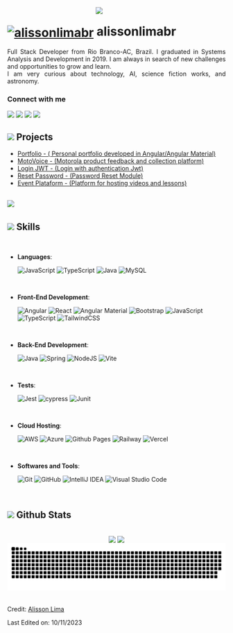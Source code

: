 <img align='right' src='https://yourserveradmin.com/wp-content/webp-express/webp-images/uploads/2017/02/git.png.webp' width='300"'>

<h1>
    <a href="https://github.com/alissonlimabr">
     <img align="center" alt="alissonlimabr" width="36px" src="https://media1.giphy.com/media/KzJkzjggfGN5Py6nkT/giphy.gif?cid=ecf05e472dn9ibwtf9czm1rfs7icyz2avlb8pph666unq8pj&ep=v1_stickers_search&rid=giphy.gif"></a>
    <span>alissonlimabr</span>
</h1>

<p align="justify">Full Stack Developer from Rio Branco-AC, Brazil. I graduated in Systems Analysis and Development in 2019. I am always in search of new challenges and opportunities to grow and learn.
<br>
 I am very curious about technology, AI, science fiction works, and astronomy.</p>

<h3>Connect with me</h3>
    <a href="https://www.linkedin.com/in/alisson-ml" target="_blank"><img src="https://img.shields.io/badge/-LinkedIn-%230077B5?style=for-the-badge&logo=linkedin&logoColor=white"   target="_blank"></a> 
  <a href="https://www.instagram.com/alisson_ml" target="_blank"><img src="https://img.shields.io/badge/-Instagram-%23E4405F?style=for-the-badge&logo=instagram&logoColor=white" target="_blank"></a>
  <a href="https://discord.com/users/477626869211201537" target="_blank"><img src="https://img.shields.io/badge/Discord-7289DA?style=for-the-badge&logo=discord&logoColor=white" target="_blank"></a> 
  <a href = "mailto:alissonlimabr.dev@gmail.com"><img src="https://img.shields.io/badge/-Gmail-%23333?style=for-the-badge&logo=gmail&logoColor=white" target="_blank"></a>
<br>


## <img src="https://media4.giphy.com/media/SHjOSDkKZ18qOHA5B5/giphy.gif?cid=ecf05e472dn9ibwtf9czm1rfs7icyz2avlb8pph666unq8pj&ep=v1_stickers_search&rid=giphy.gif" width ="35"><b> Projects </b>
* [Portfolio - ( Personal portfolio developed in Angular/Angular Material)](https://alissonlimadev.com)
* [MotoVoice - (Motorola product feedback and collection platform)](https://motovoice.alissonlimadev.com)
* [Login JWT - (Login with authentication Jwt)](https://github.com/alissonlimabr/microservice-login-jwt)
* [Reset Password - (Password Reset Module)](https://github.com/alissonlimabr/forgotPassword)
* [Event Plataform - (Platform for hosting videos and lessons)](https://github.com/alissonlimabr/event-plataform-reactjs)
<br>
<img src="https://user-images.githubusercontent.com/73097560/115834477-dbab4500-a447-11eb-908a-139a6edaec5c.gif">

## <img src="https://media2.giphy.com/media/QssGEmpkyEOhBCb7e1/giphy.gif?cid=ecf05e47a0n3gi1bfqntqmob8g9aid1oyj2wr3ds3mg700bl&rid=giphy.gif" width ="25"><b> Skills</b>
<br>

- **Languages**:
  
  ![JavaScript](https://img.shields.io/badge/javascript-%23323330.svg?style=for-the-badge&logo=javascript&logoColor=%23F7DF1E)
  ![TypeScript](https://img.shields.io/badge/typescript-%23007ACC.svg?style=for-the-badge&logo=typescript&logoColor=white)
  ![Java](https://img.shields.io/badge/java-%23ED8B00.svg?style=for-the-badge&logo=openjdk&logoColor=white)
  ![MySQL](https://img.shields.io/badge/mysql-%2300f.svg?style=for-the-badge&logo=mysql&logoColor=white)
  
<br>   
    
- **Front-End Development**:
  
  ![Angular](https://img.shields.io/badge/angular-%23DD0031.svg?style=for-the-badge&logo=angular&logoColor=white)
  ![React](https://img.shields.io/badge/react-%2320232a.svg?style=for-the-badge&logo=react&logoColor=%2361DAFB)
  ![Angular Material](https://img.shields.io/badge/angular_material-%23ED8B00.svg?style=for-the-badge&logo=angular&logoColor=white)
  ![Bootstrap](https://img.shields.io/badge/bootstrap-%238511FA.svg?style=for-the-badge&logo=bootstrap&logoColor=white)
  ![JavaScript](https://img.shields.io/badge/javascript-%23323330.svg?style=for-the-badge&logo=javascript&logoColor=%23F7DF1E)
  ![TypeScript](https://img.shields.io/badge/typescript-%23007ACC.svg?style=for-the-badge&logo=typescript&logoColor=white)
  ![TailwindCSS](https://img.shields.io/badge/tailwindcss-%2338B2AC.svg?style=for-the-badge&logo=tailwind-css&logoColor=white)

<br>   
  
- **Back-End Development**:
  
  ![Java](https://img.shields.io/badge/java-%23ED8B00.svg?style=for-the-badge&logo=openjdk&logoColor=white)
  ![Spring](https://img.shields.io/badge/spring-%236DB33F.svg?style=for-the-badge&logo=spring&logoColor=white)
  ![NodeJS](https://img.shields.io/badge/node.js-6DA55F?style=for-the-badge&logo=node.js&logoColor=white)
  ![Vite](https://img.shields.io/badge/vite-%23646CFF.svg?style=for-the-badge&logo=vite&logoColor=white)

<br>   

- **Tests**:
  
  ![Jest](https://img.shields.io/badge/-jest-%23C21325?style=for-the-badge&logo=jest&logoColor=white)
  ![cypress](https://img.shields.io/badge/-cypress-%23E5E5E5?style=for-the-badge&logo=cypress&logoColor=058a5e)
  ![Junit](https://img.shields.io/badge/-junit-%23E5E5E5?style=for-the-badge&logo=junit5&logoColor=058a5e)

<br>

- **Cloud Hosting**:
  
  ![AWS](https://img.shields.io/badge/AWS-121013?style=for-the-badge&logo=amazon-aws&logoColor=white)
  ![Azure](https://img.shields.io/badge/azure-121013?style=for-the-badge&logo=microsoftazure&logoColor=white)
  ![Github Pages](https://img.shields.io/badge/github%20pages-121013?style=for-the-badge&logo=github&logoColor=white)
  ![Railway](https://img.shields.io/badge/railway-121013?style=for-the-badge&logo=railway&logoColor=white)
  ![Vercel](https://img.shields.io/badge/vercel-121013?style=for-the-badge&logo=vercel&logoColor=white)

  
<br>   

- **Softwares and Tools**:
  
  ![Git](https://img.shields.io/badge/git-%23F05033.svg?style=for-the-badge&logo=git&logoColor=white)
  ![GitHub](https://img.shields.io/badge/github-%23121011.svg?style=for-the-badge&logo=github&logoColor=white)
  ![IntelliJ IDEA](https://img.shields.io/badge/IntelliJIDEA-000000.svg?style=for-the-badge&logo=intellij-idea&logoColor=white)
  ![Visual Studio Code](https://img.shields.io/badge/Visual%20Studio%20Code-0078d7.svg?style=for-the-badge&logo=visual-studio-code&logoColor=white)

<br>

## <img src="https://media.giphy.com/media/iY8CRBdQXODJSCERIr/giphy.gif" width="35"><b> Github Stats </b>

<br>

<div align="center">
<img height="180em" src="https://streak-stats.demolab.com/?user=alissonlimabr&theme=dark)](https://git.io/streak-stats" align = "center" />
<img height="180em" src= "https://github-readme-stats.vercel.app/api/top-langs/?username=alissonlimabr&layout=compact" align = "center"/>

</a>
<picture>
  <source media="(prefers-color-scheme: dark)" srcset="https://raw.githubusercontent.com/alissonlimabr/alissonlimabr/output/github-contribution-grid-snake-dark.svg">
  <source media="(prefers-color-scheme: light)" srcset="https://raw.githubusercontent.com/alissonlimabr/alissonlimabr/output/github-contribution-grid-snake.svg">
  <img alt="github contribution grid snake animation" src="https://raw.githubusercontent.com/alissonlimabr/alissonlimabr/output/github-contribution-grid-snake.svg">
</picture>
</div>

<br>

Credit: [Alisson Lima](https://github.com/alissonlimabr)

Last Edited on: 10/11/2023
